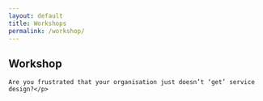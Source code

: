 ```yaml
---
layout: default
title: Workshops
permalink: /workshop/
---
```


<section class="workshops__section">
  <div class="container">
    <h2 class="workshops__title">Workshop</h2>
    <p class="workshops__description">

    Are you frustrated that your organisation just doesn’t ‘get’ service design?</p>

<!-- <p>Perhaps your work isn’t recognised or your stakeholders just don’t see the value?</p>

<p>We know the feeling.</p>

<p>Our workshop lively, collaborative and pragmatic session about how to overcome these problems and influence change from the inside.</p>

<p>We’ll explore real-world challenges and share tactics and approaches that have helped us make progress -  as well as where we’ve stumbled too.</p> -->
  </div>
</section>
